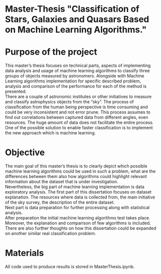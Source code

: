 # Master-Thesis "Classification of Stars, Galaxies and Quasars Based on Machine Learning Algorithms."  

# Purpose of the project
This master’s thesis focuses on technical parts, aspects of implementing data analysis and usage of machine learning algorithms to classify three groups of objects measured by astronomers. Alongside with Machine Learning algorithms implementation for specific described problem, analysis and comparison of the performance for each of the method is presented.  
There are a couple of astronomic institutes or other initiatives to measure and classify astrophysics objects from the “sky”. The process of classification from the human being perspective is time consuming and could be very inconsistent and not error prune. This process assumes to find out correlations between captured data from different angles, even resources. The huge amount of data does not facilitate the entire process. One of the possible solution to enable faster classification is to implement the new approach which is machine learning.  
# Objective
The main goal of this master’s thesis is to clearly depict which possible machine learning algorithms could be used in such a problem, what are the differences between them also how algorithms could highlight relevant information about the dataset that is under investigation.  
Nevertheless, the big part of machine learning implementation is data exploratory analysis. The first part of this dissertation focuses on dataset explanation. The resources where data is collected from, the main initiative of the sky survey, the description of the entire dataset.  
Next part is data preparation for further processing along with statistical analysis.  
After preparation the initial machine learning algorithms test takes place. Moreover, the explanation and comparison of few algorithms is included.  
There are also further thoughts on how this dissertation could be expanded on another similar real classification problem.

# Materials  
All code used to produce results is stored in MasterThesis.ipynb.
